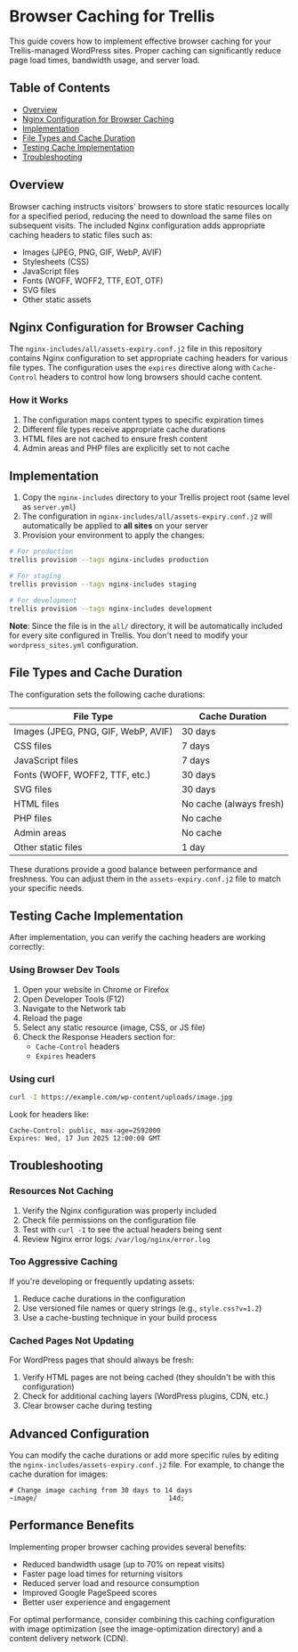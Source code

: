 # Browser Caching for Trellis

This guide covers how to implement effective browser caching for your Trellis-managed WordPress sites. Proper caching can significantly reduce page load times, bandwidth usage, and server load.

## Table of Contents
- [Overview](#overview)
- [Nginx Configuration for Browser Caching](#nginx-configuration-for-browser-caching)
- [Implementation](#implementation)
- [File Types and Cache Duration](#file-types-and-cache-duration)
- [Testing Cache Implementation](#testing-cache-implementation)
- [Troubleshooting](#troubleshooting)

## Overview

Browser caching instructs visitors' browsers to store static resources locally for a specified period, reducing the need to download the same files on subsequent visits. The included Nginx configuration adds appropriate caching headers to static files such as:

- Images (JPEG, PNG, GIF, WebP, AVIF)
- Stylesheets (CSS)
- JavaScript files
- Fonts (WOFF, WOFF2, TTF, EOT, OTF)
- SVG files
- Other static assets

## Nginx Configuration for Browser Caching

The `nginx-includes/all/assets-expiry.conf.j2` file in this repository contains Nginx configuration to set appropriate caching headers for various file types. The configuration uses the `expires` directive along with `Cache-Control` headers to control how long browsers should cache content.

### How it Works

1. The configuration maps content types to specific expiration times
2. Different file types receive appropriate cache durations
3. HTML files are not cached to ensure fresh content
4. Admin areas and PHP files are explicitly set to not cache

## Implementation

1. Copy the `nginx-includes` directory to your Trellis project root (same level as `server.yml`)
2. The configuration in `nginx-includes/all/assets-expiry.conf.j2` will automatically be applied to **all sites** on your server
3. Provision your environment to apply the changes:

```bash
# For production
trellis provision --tags nginx-includes production 

# For staging  
trellis provision --tags nginx-includes staging

# For development
trellis provision --tags nginx-includes development
```

**Note**: Since the file is in the `all/` directory, it will be automatically included for every site configured in Trellis. You don't need to modify your `wordpress_sites.yml` configuration.

## File Types and Cache Duration

The configuration sets the following cache durations:

| File Type | Cache Duration |
|-----------|---------------|
| Images (JPEG, PNG, GIF, WebP, AVIF) | 30 days |
| CSS files | 7 days |
| JavaScript files | 7 days |
| Fonts (WOFF, WOFF2, TTF, etc.) | 30 days |
| SVG files | 30 days |
| HTML files | No cache (always fresh) |
| PHP files | No cache |
| Admin areas | No cache |
| Other static files | 1 day |

These durations provide a good balance between performance and freshness. You can adjust them in the `assets-expiry.conf.j2` file to match your specific needs.

## Testing Cache Implementation

After implementation, you can verify the caching headers are working correctly:

### Using Browser Dev Tools

1. Open your website in Chrome or Firefox
2. Open Developer Tools (F12)
3. Navigate to the Network tab
4. Reload the page
5. Select any static resource (image, CSS, or JS file)
6. Check the Response Headers section for:
   - `Cache-Control` headers
   - `Expires` headers

### Using curl

```bash
curl -I https://example.com/wp-content/uploads/image.jpg
```

Look for headers like:
```
Cache-Control: public, max-age=2592000
Expires: Wed, 17 Jun 2025 12:00:00 GMT
```

## Troubleshooting

### Resources Not Caching

1. Verify the Nginx configuration was properly included
2. Check file permissions on the configuration file
3. Test with `curl -I` to see the actual headers being sent
4. Review Nginx error logs: `/var/log/nginx/error.log`

### Too Aggressive Caching

If you're developing or frequently updating assets:

1. Reduce cache durations in the configuration
2. Use versioned file names or query strings (e.g., `style.css?v=1.2`)
3. Use a cache-busting technique in your build process

### Cached Pages Not Updating

For WordPress pages that should always be fresh:

1. Verify HTML pages are not being cached (they shouldn't be with this configuration)
2. Check for additional caching layers (WordPress plugins, CDN, etc.)
3. Clear browser cache during testing

## Advanced Configuration

You can modify the cache durations or add more specific rules by editing the `nginx-includes/assets-expiry.conf.j2` file. For example, to change the cache duration for images:

```nginx
# Change image caching from 30 days to 14 days
~image/                                 14d;
```

## Performance Benefits

Implementing proper browser caching provides several benefits:

- Reduced bandwidth usage (up to 70% on repeat visits)
- Faster page load times for returning visitors
- Reduced server load and resource consumption
- Improved Google PageSpeed scores
- Better user experience and engagement

For optimal performance, consider combining this caching configuration with image optimization (see the image-optimization directory) and a content delivery network (CDN).